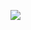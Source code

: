 <a href="../rockseries.html"><img src="http://firedpot.com/images/rockseries/20110518-raip38amhxja914e5m4re84jq8.jpg" /></a>
